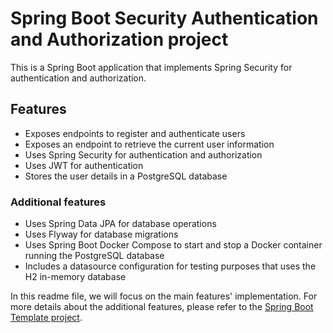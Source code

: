 # Spring Boot Security Authentication and Authorization project
This is a Spring Boot application that implements Spring Security for authentication and authorization.

## Features

- Exposes endpoints to register and authenticate users
- Exposes an endpoint to retrieve the current user information
- Uses Spring Security for authentication and authorization
- Uses JWT for authentication
- Stores the user details in a PostgreSQL database

### Additional features

- Uses Spring Data JPA for database operations
- Uses Flyway for database migrations
- Uses Spring Boot Docker Compose to start and stop a Docker container running the PostgreSQL database
- Includes a datasource configuration for testing purposes that uses the H2 in-memory database

In this readme file, we will focus on the main features' implementation. For more details about the additional features, please refer to the [Spring Boot Template project](https://github.com/andrecaiado/spring-boot-template).
